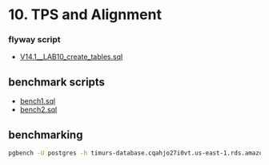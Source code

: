 # 10. TPS and Alignment


 ### flyway script
 + [V14.1__LAB10_create_tables.sql](../flyway-6.4.1/sql/V14.1__LAB10_create_tables.sql)


## benchmark scripts
+   [bench1.sql](bench1.sql)
+   [bench2.sql](bench2.sql)

 ## benchmarking
 
 ```bash
pgbench -U postgres -h timurs-database.cqahjo27i0vt.us-east-1.rds.amazonaws.com -T 300 -c 50 -l -n -f bench1.sql
```
 
 